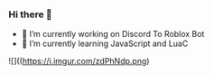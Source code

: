### Hi there 👋


- 🔭 I’m currently working on Discord To Roblox Bot
- 🌱 I’m currently learning JavaScript and LuaC

![]((https://i.imgur.com/zdPhNdp.png)
<!--
**shizaScripter/shizaScripter** is a ✨ _special_ ✨ repository because its `README.md` (this file) appears on your GitHub profile.

Here are some ideas to get you started:

- 🔭 I’m currently working on ...
- 🌱 I’m currently learning ...
- 👯 I’m looking to collaborate on ...
- 🤔 I’m looking for help with ...
- 💬 Ask me about ...
- 📫 How to reach me: ...
- 😄 Pronouns: ...
- ⚡ Fun fact: ...
-->
